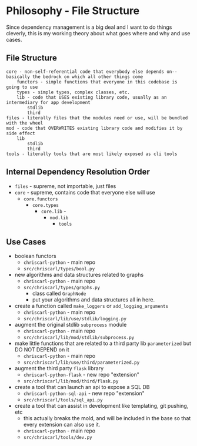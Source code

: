 # Philosophy - File Structure
Since dependency management is a big deal and I want to do things cleverly, this is my working theory about what goes where and why and use cases.

## File Structure
```text
core - non-self-referential code that everybody else depends on--basically the bedrock on which all other things come
    functors - simple functions that everyone in this codebase is going to use
    types - simple types, complex classes, etc.
    lib - code that USES existing library code, usually as an intermediary for app development
        stdlib
        third
files - literally files that the modules need or use, will be bundled with the wheel
mod - code that OVERWRITES existing library code and modifies it by side effect
    lib
        stdlib
        third
tools - literally tools that are most likely exposed as cli tools

```

## Internal Dependency Resolution Order
- `files` - supreme, not importable, just files
- `core` - supreme, contains code that everyone else will use
    - `core.functors`
        - `core.types`
            - `core.lib` -
                - `mod.lib`
                    - `tools`


## Use Cases
- boolean functors
    - `chriscarl-python` - main repo
    - `src/chriscarl/types/bool.py`
- new algorithms and data structures related to graphs
    - `chriscarl-python` - main repo
    - `src/chriscarl/types/graphs.py`
        - class called `GraphNode`
        - put your algorithms and data structures all in here.
- create a function called `make_loggers` or `add_logging_arguments`
    - `chriscarl-python` - main repo
    - `src/chriscarl/lib/use/stdlib/logging.py`
- augment the original stdlib `subprocess` module
    - `chriscarl-python` - main repo
    - `src/chriscarl/lib/mod/stdlib/subprocess.py`
- make little functions that are related to a third party lib `parameterized` but DO NOT DEPEND on it
    - `chriscarl-python` - main repo
    - `src/chriscarl/lib/use/third/parameterized.py`
- augment the third party `flask` library
    - `chriscarl-python-flask` - new repo "extension"
    - `src/chriscarl/lib/mod/third/flask.py`
- create a tool that can launch an api to expose a SQL DB
    - `chriscarl-python-sql-api` - new repo "extension"
    - `src/chriscarl/tools/sql_api.py`
- create a tool that can assist in development like templating, git pushing, etc
    - this actually breaks the mold, and will be included in the base so that every extension can also use it.
    - `chriscarl-python` - main repo
    - `src/chriscarl/tools/dev.py`
